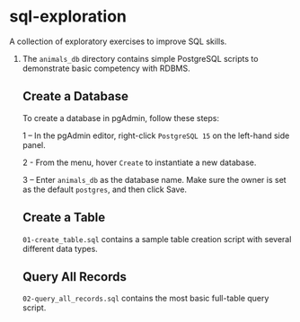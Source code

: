 # sql-exploration
A collection of exploratory exercises to improve SQL skills.

1. The `animals_db` directory contains simple PostgreSQL scripts to demonstrate basic competency with RDBMS.

    ## Create a Database

    To create a database in pgAdmin, follow these steps:

    1 – In the pgAdmin editor, right-click `PostgreSQL 15` on the left-hand side panel.
    
    2 - From the menu, hover `Create` to instantiate a new database.
    
    3 – Enter `animals_db` as the database name. Make sure the owner is set as the default `postgres`, and then click Save.

    ## Create a Table

    `01-create_table.sql` contains a sample table creation script with several different data types.

    ## Query All Records

    `02-query_all_records.sql` contains the most basic full-table query script.